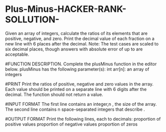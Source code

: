 # Plus-Minus-HACKER-RANK-SOLLUTION-
Given an array of integers, calculate the ratios of its elements that are positive, negative, and zero. Print the decimal value of each fraction on a new line with 6 places after the decimal.
Note: The test cases are scaled to six decimal places, though answers with absolute error of up to are acceptable.

#FUNCTION DESCRIPTION.
Complete the plusMinus function in the editor below.
plusMinus has the following parameter(s):
int arr[n]: an array of integers

#PRINT
Print the ratios of positive, negative and zero values in the array. Each value should be printed on a separate line with 6 digits after the decimal. The function should not return a value.

#INPUT FORMAT
The first line contains an integer,n , the size of the array.
The second line contains n space-separated integers that describe .

#OUTPUT FORMAT
Print the following  lines, each to  decimals:
proportion of positive values
proportion of negative values
proportion of zeros
